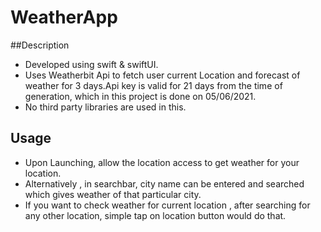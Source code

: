 # WeatherApp

##Description
- Developed using swift & swiftUI.
- Uses Weatherbit Api to fetch user current Location and forecast of weather for 3 days.Api key is valid for 21 days from the time of generation, which in this project is done on 05/06/2021.
- No third party libraries are used in this.


## Usage
- Upon Launching, allow the location access to get weather for your location.
- Alternatively , in searchbar, city name can be entered and searched which gives weather of that particular city.
- If you want to check weather for current location , after searching for any other location, simple tap on location button would do that.



